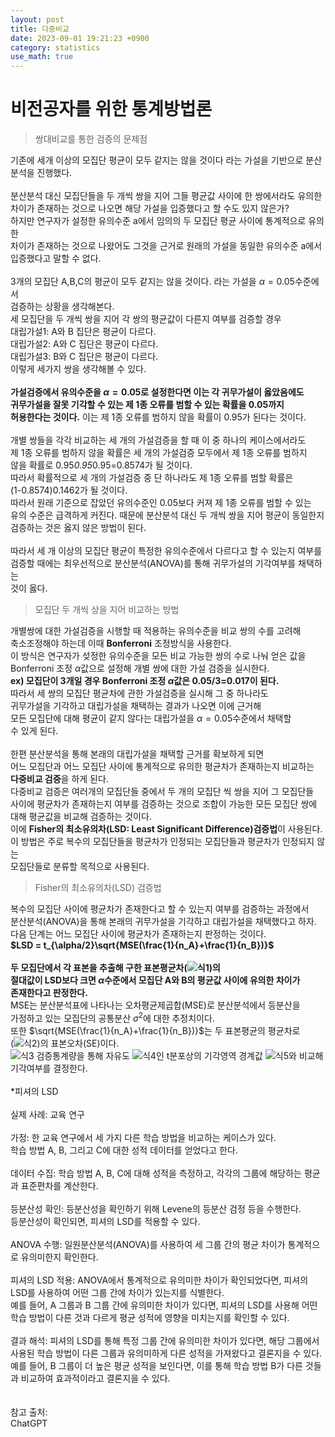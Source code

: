 ```yaml
---
layout: post
title: 다중비교   
date: 2023-09-01 19:21:23 +0900
category: statistics 
use_math: true
---
```

# 비전공자를 위한 통계방법론    
> 쌍대비교를 통한 검증의 문제점       

기존에 세개 이상의 모집단 평균이 모두 같지는 않을 것이다 라는 가설을 기반으로 분산분석을 진행했다.
<br>  
분산분석 대신 모집단들을 두 개씩 쌍을 지어 그들 평균값 사이에 한 쌍에서라도 유의한  
차이가 존재하는 것으로 나오면 해당 가설을 입증했다고 할 수도 있지 않은가?  
하지만 연구자가 설정한 유의수준 a에서 임의의 두 모집단 평균 사이에 통계적으로 유의한  
차이가 존재하는 것으로 나왔어도 그것을 근거로 원래의 가설을 동일한 유의수준 a에서  
입증했다고 말할 수 없다.
<br>  
3개의 모집단 A,B,C의 평균이 모두 같지는 않을 것이다. 라는 가설을 $\alpha=0.05$수준에서  
검증하는 상황을 생각해본다.  
세 모집단을 두 개씩 쌍을 지어 각 쌍의 평균값이 다른지 여부를 검증할 경우  
대립가설1: A와 B 집단은 평균이 다르다.  
대립가설2: A와 C 집단은 평균이 다르다.  
대립가설3: B와 C 집단은 평균이 다르다.  
이렇게 세가지 쌍을 생각해볼 수 있다.
<br>  
**가설검증에서 유의수준을 $\alpha=0.05$로 설정한다면 이는 각 귀무가설이 옳았음에도**  
**귀무가설을 잘못 기각할 수 있는 제 1종 오류를 범할 수 있는 확률을 0.05까지**  
**허용한다는 것이다.** 이는 제 1종 오류를 범하지 않을 확률이 0.95가 된다는 것이다.
<br>  
개별 쌍들을 각각 비교하는 세 개의 가설검증을 할 때 이 중 하나의 케이스에서라도  
제 1종 오류를 범하지 않을 확률은 세 개의 가설검증 모두에서 제 1종 오류를 범하지  
않을 확률로 0.95*0.95*0.95=0.8574가 될 것이다.  
따라서 확률적으로 세 개의 가설검증 중 단 하나라도 제 1종 오류를 범할 확률은  
(1-0.8574)0.1462가 될 것이다.  
따라서 원래 기준으로 잡았던 유의수준인 0.05보다 커져 제 1종 오류를 범할 수 있는  
유의 수준은 급격하게 커진다. 때문에 분산분석 대신 두 개씩 쌍을 지어 평균이 동일한지  
검증하는 것은 옳지 않은 방법이 된다.
<br>  
따라서 세 개 이상의 모집단 평균이 특정한 유의수준에서 다르다고 할 수 있는지 여부를  
검증할 때에는 최우선적으로 분산분석(ANOVA)를 통해 귀무가설의 기각여부를 채택하는  
것이 옳다.
<br>  

> 모집단 두 개씩 상을 지어 비교하는 방법  

개별쌍에 대한 가설검증을 시행할 때 적용하는 유의수준을 비교 쌍의 수를 고려해  
축소조정해야 하는데 이때 **Bonferroni** 조정방식을 사용한다.  
이 방식은 연구자가 섲정한 유의수준을 모든 비교 가능한 쌍의 수로 나눠 얻은 값을  
Bonferroni 조정 $\alpha$값으로 설정해 개별 쌍에 대한 가설 검증을 실시한다.  
**ex) 모집단이 3개일 경우 Bonferroni 조정 $\alpha$값은 0.05/3=0.017이 된다.**  
따라서 세 쌍의 모집단 평균차에 관한 가설검증을 실시해 그 중 하나라도  
귀무가설을 기각하고 대립가설을 채택하는 결과가 나오면 이에 근거해  
모든 모집단에 대해 평균이 같지 않다는 대립가설을 $\alpha=0.05$수준에서 채택할  
수 있게 된다.
<br>  
한편 분산분석을 통해 본래의 대립가설을 채택할 근거를 확보하게 되면  
어느 모집단과 어느 모집단 사이에 통계적으로 유의한 평균차가 존재하는지 비교하는  
**다중비교 검증**을 하게 된다.  
다중비교 검증은 여러개의 모집단들 중에서 두 개의 모집단 씩 쌍을 지어 그 모집단들  
사이에 평균차가 존재하는지 여부를 검증하는 것으로 조합이 가능한 모든 모집단 쌍에  
대해 평균값을 비교해 검증하는 것이다.  
이에 **Fisher의 최소유의차(LSD: Least Significant Difference)검증법**이 사용된다.  
이 방법은 주로 복수의 모집단들을 평균차가 인정되는 모집단들과 평균차가 인정되지 않는  
모집단들로 분류할 목적으로 사용된다.
<br>  

> Fisher의 최소유의차(LSD) 검증법  

복수의 모집단 사이에 평균차가 존재한다고 할 수 있는지 여부를 검증하는 과정에서  
분산분석(ANOVA)을 통해 본래의 귀무가설을 기각하고 대립가설을 채택했다고 하자.  
다음 단계는 어느 모집단 사이에 평균차가 존재하는지 판정하는 것이다.  
**$LSD = t_{\alpha/2}\sqrt{MSE(\frac{1}{n_A}+\frac{1}{n_B})}$**
<br>     
**두 모집단에서 각 표본을 추출해 구한 표본평균차(![식1](https://latex.codecogs.com/svg.image?\overline{x}_A-\overline{x}_B&space;))의**  
**절대값이 LSD보다 크면 $\alpha$수준에서 모집단 A와 B의 평균값 사이에 유의한 차이가**  
**존재한다고 판정한다.**  
MSE는 분산분석표에 나타나는 오차평균제곱합(MSE)로 분산분석에서 등분산을  
가정하고 있는 모집단의 공통분산 $\sigma^2$에 대한 추정치이다.  
또한 $\sqrt{MSE(\frac{1}{n_A}+\frac{1}{n_B})}$는 두 표본평균의 평균차로  
(![식2](https://latex.codecogs.com/svg.image?\overline{x}_A-\overline{x}_B&space;))의 표본오차(SE)이다.  
![식3](https://latex.codecogs.com/svg.image?t=\frac{\overline{x}_A-\overline{x}_B}{\sqrt{MSE(\frac{1}{n_A}&plus;\frac{1}{n_B})}})  
검증통계량을 통해 자유도 ![식4](https://latex.codecogs.com/svg.image?(n_A&plus;n_B-2))인 t분포상의 기각영역 경계값 ![식5](https://latex.codecogs.com/svg.image?t_{\alpha/2,n_A&plus;n_B-2})와 비교해 기각여부를 결정한다.
<br>  
*피셔의 LSD
<br>  
실제 사례: 교육 연구
<br>  
가정: 한 교육 연구에서 세 가지 다른 학습 방법을 비교하는 케이스가 있다.  
학습 방법 A, B, 그리고 C에 대한 성적 데이터를 얻었다고 한다.
<br>  
데이터 수집:
학습 방법 A, B, C에 대해 성적을 측정하고, 각각의 그룹에 해당하는 평균과 표준편차를 계산한다.
<br>  
등분산성 확인:
등분산성을 확인하기 위해 Levene의 등분산 검정 등을 수행한다.  
등분산성이 확인되면, 피셔의 LSD를 적용할 수 있다.
<br>  
ANOVA 수행:
일원분산분석(ANOVA)를 사용하여 세 그룹 간의 평균 차이가 통계적으로 유의미한지 확인한다.
<br>  
피셔의 LSD 적용:
ANOVA에서 통계적으로 유의미한 차이가 확인되었다면, 피셔의 LSD를 사용하여 어떤 그룹 간에 차이가 있는지를 식별한다.  
예를 들어, A 그룹과 B 그룹 간에 유의미한 차이가 있다면, 피셔의 LSD를 사용해 어떤 학습 방법이 다른 것과 다르게 평균 성적에 영향을 미치는지를 확인할 수 있다.
<br>  
결과 해석:
피셔의 LSD를 통해 특정 그룹 간에 유의미한 차이가 있다면, 해당 그룹에서 사용된 학습 방법이 다른 그룹과 유의미하게 다른 성적을 가져왔다고 결론지을 수 있다.  
예를 들어, B 그룹이 더 높은 평균 성적을 보인다면, 이를 통해 학습 방법 B가 다른 것들과 비교하여 효과적이라고 결론지을 수 있다.  
<br>  
참고 출처:  
ChatGPT  



